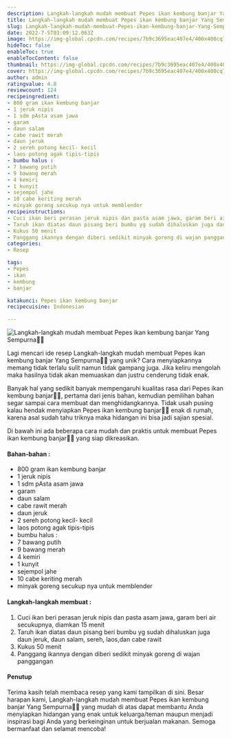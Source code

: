 ```yaml
---
description: Langkah-langkah mudah membuat Pepes ikan kembung banjar Yang Sempurna"
title: Langkah-langkah mudah membuat Pepes ikan kembung banjar Yang Sempurna
slug: Langkah-langkah-mudah-membuat-Pepes-ikan-kembung-banjar-Yang-Sempurna
date: 2022-7-5T03:09:12.063Z
image: https://img-global.cpcdn.com/recipes/7b9c3695eac407e4/400x400cq70/photo.jpg
hideToc: false
enableToc: true
enableTocContent: false
thumbnail: https://img-global.cpcdn.com/recipes/7b9c3695eac407e4/400x400cq70/photo.jpg
cover: https://img-global.cpcdn.com/recipes/7b9c3695eac407e4/400x400cq70/photo.jpg
author: admin
ratingvalue: 4.8
reviewcount: 124
recipeingredient:
- 800 gram ikan kembung banjar
- 1 jeruk nipis
- 1 sdm pAsta asam jawa
- garam
- daun salam
- cabe rawit merah
- daun jeruk
- 2 sereh potong kecil- kecil
- laos potong agak tipis-tipis
- bumbu halus :
- 7 bawang putih
- 9 bawang merah
- 4 kemiri
- 1 kunyit
- sejempol jahe
- 10 cabe keriting merah
- minyak goreng secukup nya untuk memblender
recipeinstructions:
- Cuci ikan beri perasan jeruk nipis dan pasta asam jawa, garam beri air secukupnya, diamkan 15 menit
- Taruh ikan diatas daun pisang beri bumbu yg sudah dihaluskan juga daun jeruk, daun salam, sereh, laos,dan cabe rawit
- Kukus 50 menit
- Panggang ikannya dengan diberi sedikit minyak goreng di wajan panggangan
categories:
- Resep

tags:
- Pepes
- ikan
- kembung
- banjar

katakunci: Pepes ikan kembung banjar
recipecuisine: Indonesian

---
```


![Langkah-langkah mudah membuat Pepes ikan kembung banjar Yang Sempurna👩‍🍳](https://img-global.cpcdn.com/recipes/7b9c3695eac407e4/400x400cq70/photo.jpg)

Lagi mencari ide resep Langkah-langkah mudah membuat Pepes ikan kembung banjar Yang Sempurna👩‍🍳 yang unik? Cara menyiapkannya memang tidak terlalu sulit namun tidak gampang juga. Jika keliru mengolah maka hasilnya tidak akan memuaskan dan justru cenderung tidak enak.

Banyak hal yang sedikit banyak mempengaruhi kualitas rasa dari Pepes ikan kembung banjar👩‍🍳, pertama dari jenis bahan, kemudian pemilihan bahan segar sampai cara membuat dan menghidangkannya. Tidak usah pusing kalau hendak menyiapkan Pepes ikan kembung banjar👩‍🍳 enak di rumah, karena asal sudah tahu triknya maka hidangan ini bisa jadi sajian spesial.

Di bawah ini ada beberapa cara mudah dan praktis untuk membuat Pepes ikan kembung banjar👩‍🍳 yang siap dikreasikan.

<!--inarticleads1-->

#### Bahan-bahan :

- 800 gram ikan kembung banjar
- 1 jeruk nipis
- 1 sdm pAsta asam jawa
- garam
- daun salam
- cabe rawit merah
- daun jeruk
- 2 sereh potong kecil- kecil
- laos potong agak tipis-tipis
- bumbu halus :
- 7 bawang putih
- 9 bawang merah
- 4 kemiri
- 1 kunyit
- sejempol jahe
- 10 cabe keriting merah
- minyak goreng secukup nya untuk memblender

<!--inarticleads2-->

#### Langkah-langkah membuat :

1. Cuci ikan beri perasan jeruk nipis dan pasta asam jawa, garam beri air secukupnya, diamkan 15 menit
1. Taruh ikan diatas daun pisang beri bumbu yg sudah dihaluskan juga daun jeruk, daun salam, sereh, laos,dan cabe rawit
1. Kukus 50 menit
1. Panggang ikannya dengan diberi sedikit minyak goreng di wajan panggangan

#### Penutup

Terima kasih telah membaca resep yang kami tampilkan di sini. Besar harapan kami, Langkah-langkah mudah membuat Pepes ikan kembung banjar Yang Sempurna👩‍🍳 yang mudah di atas dapat membantu Anda menyiapkan hidangan yang enak untuk keluarga/teman maupun menjadi inspirasi bagi Anda yang berkeinginan untuk berjualan makanan. Semoga bermanfaat dan selamat mencoba!
